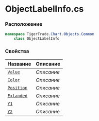 
# ObjectLabelInfo.cs
### Расположение
```csharp
namespace TigerTrade.Chart.Objects.Common  
    class ObjectLabelInfo
```

### Свойства
| Название | Описание |
| --- | --- |
| [`Value`](./Свойства/Value.md) | *Описание* |
| [`Color`](./Свойства/Color.md) | *Описание* |
| [`Position`](./Свойства/Position.md) | *Описание* |
| [`Extanded`](./Свойства/Extanded.md) | *Описание* |
| [`Y1`](./Свойства/Y1.md) | *Описание* |
| [`Y2`](./Свойства/Y2.md) | *Описание* |
